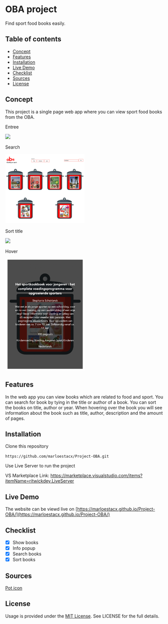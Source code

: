 # OBA project
Find sport food books easily.

## Table of contents
* [Concept](https://github.com/marloestacx/Project-OBA#concept)
* [Features](https://github.com/marloestacx/Project-OBA#features)
* [Installation](https://github.com/marloestacx/Project-OBA#installation)
* [Live Demo](https://github.com/marloestacx/Project-OBA#live-demo)
* [Checklist](https://github.com/marloestacx/Project-OBA#checklist)
* [Sources](https://github.com/marloestacx/Project-OBA#sources)
* [License](https://github.com/marloestacx/Project-OBA#license)

## Concept
This project is a single page web app where you can view sport food books from the OBA.

Entree

<img src="https://github.com/marloestacx/Project-OBA/blob/main/src/images/home.png?raw=true" width="50%">


Search

<img src="https://github.com/marloestacx/Project-OBA/blob/main/src/images/search.png?raw=true" width="50%"> 

Sort title

<img src="https://github.com/marloestacx/Project-OBA/blob/main/src/images/sorttitel.png?raw=true" width="50%"> 

Hover

<img src="https://github.com/marloestacx/Project-OBA/blob/main/src/images/hover.png?raw=true" width="50%"> 

## Features
In the web app you can view books which are related to food and sport. You can search for book by tying in the title or author of a book. You can sort the books on title, author or year. When hovering over the book you will see information about the book such as title, author, description and the amount of pages.

## Installation 
Clone this repository

`https://github.com/marloestacx/Project-OBA.git`

Use Live Server to run the project

VS Marketplace Link: https://marketplace.visualstudio.com/items?itemName=ritwickdey.LiveServer

## Live Demo
The website can be viewd live on [https://marloestacx.github.io/Project-OBA/](https://marloestacx.github.io/Project-OBA/)

## Checklist
- [x] Show books
- [x] Info popup
- [x] Search books
- [x] Sort books

## Sources
[Pot icon](https://www.flaticon.com/free-icon/pan_767249?term=cooking%20pot&page=1&position=15&page=1&position=15&related_id=767249&origin=search)

## License
Usage is provided under the [MIT License](https://github.com/marloestacx/rijksmuseum/blob/main/LICENSE). See LICENSE for the full details.

<!-- Add a link to your live demo in Github Pages 🌐-->

<!-- ☝️ replace this description with a description of your own work -->

<!-- replace the code in the /docs folder with your own, so you can showcase your work with GitHub Pages 🌍 -->

<!-- Add a nice poster image here at the end of the week, showing off your shiny frontend 📸 -->

<!-- Maybe a table of contents here? 📚 -->

<!-- How about a section that describes how to install this project? 🤓 -->

<!-- ...but how does one use this project? What are its features 🤔 -->

<!-- What external data source is featured in your project and what are its properties 🌠 -->

<!-- Maybe a checklist of done stuff and stuff still on your wishlist? ✅ -->

<!-- How about a license here? 📜 (or is it a licence?) 🤷 -->
